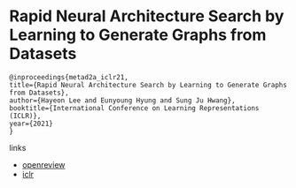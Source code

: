 # Rapid Neural Architecture Search by Learning to Generate Graphs from Datasets

```
@inproceedings{metad2a_iclr21,
title={Rapid Neural Architecture Search by Learning to Generate Graphs from Datasets},
author={Hayeon Lee and Eunyoung Hyung and Sung Ju Hwang},
booktitle={International Conference on Learning Representations (ICLR)},
year={2021}
}
```

links
- [openreview](https://openreview.net/forum?id=rkQuFUmUOg3)
- [iclr](https://iclr.cc/virtual/2021/poster/3142)
